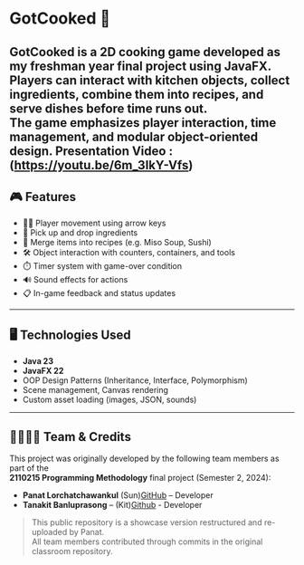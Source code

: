 # GotCooked 🍳

**GotCooked** is a 2D cooking game developed as my freshman year final project using **JavaFX**.  
Players can interact with kitchen objects, collect ingredients, combine them into recipes, and serve dishes before time runs out.  
The game emphasizes player interaction, time management, and modular object-oriented design.
Presentation Video : (https://youtu.be/6m_3IkY-Vfs)
---

## 🎮 Features

- 🧍‍♂️ Player movement using arrow keys
- 🧂 Pick up and drop ingredients
- 🍲 Merge items into recipes (e.g. Miso Soup, Sushi)
- 🛠️ Object interaction with counters, containers, and tools
- ⏱️ Timer system with game-over condition
- 🔊 Sound effects for actions
- 📋 In-game feedback and status updates

---

## 🖥️ Technologies Used

- **Java 23**
- **JavaFX 22**
- OOP Design Patterns (Inheritance, Interface, Polymorphism)
- Scene management, Canvas rendering
- Custom asset loading (images, JSON, sounds)

---

## 👨‍👩‍👧‍👦 Team & Credits

This project was originally developed by the following team members as part of the  
**2110215 Programming Methodology** final project (Semester 2, 2024):

- **Panat Lorchatchawankul** (Sun)[GitHub](https://github.com/Zeleaj) – Developer 
- **Tanakit Banluprasong** – (Kit)[Github](https://github.com/Tanakit-Kit) - Developer 


> This public repository is a showcase version restructured and re-uploaded by Panat.  
> All team members contributed through commits in the original classroom repository.



